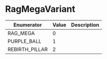# RagMegaVariant

| Enumerator      | Value | Description |
| --------------- | ----- | ----------- |
| RAG\_MEGA       | 0     |             |
| PURPLE\_BALL    | 1     |             |
| REBIRTH\_PILLAR | 2     |             |
